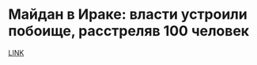 # Майдан в Ираке: власти устроили побоище, расстреляв 100 человек



[LINK](https://varlamov.ru/3625978.html)